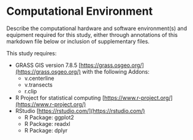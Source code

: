 # Computational Environment
Describe the computational hardware and software environment(s) and equipment required for this study, either through annotations of this markdown file below or inclusion of supplementary files.

This study requires:

- GRASS GIS version 7.8.5 [https://grass.osgeo.org/](https://grass.osgeo.org/) with the following Addons:
  - v.centerline 
  - v.transects
  - r.clip
- R Project for statistical computing [https://www.r-project.org/](https://www.r-project.org/)
- RStudio [https://rstudio.com/](https://rstudio.com/)
  - R Package: ggplot2
  - R Package: readxl
  - R Package: dplyr